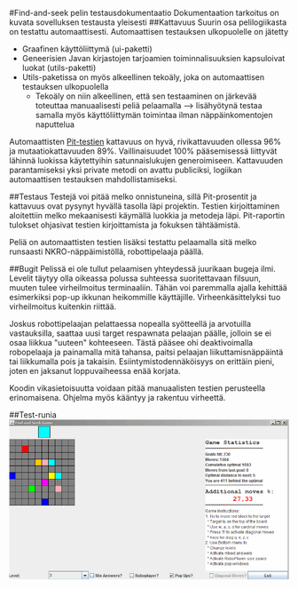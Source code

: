 #Find-and-seek pelin testausdokumentaatio
Dokumentaation tarkoitus on kuvata sovelluksen testausta yleisesti
##Kattavuus
Suurin osa pelilogiikasta on testattu automaattisesti. Automaattisen testauksen ulkopuolelle on jätetty
- Graafinen käyttöliittymä (ui-paketti)
- Geneerisien Javan kirjastojen tarjoamien toiminnalisuuksien kapsuloivat luokat (utils-paketti)
- Utils-paketissa on myös alkeellinen tekoäly, joka on automaattisen testauksen ulkopuolella
  - Tekoäly on niin alkeellinen, että sen testaaminen on järkevää toteuttaa manuaalisesti peliä pelaamalla --> lisähyötynä testaa samalla myös käyttöliittymän toimintaa ilman näppäinkomentojen naputtelua
  
Automaattisten [Pit-testien](https://htmlpreview.github.io/?https://github.com/JaakkoV/find-and-seek/blob/master/dokumentaatio/Pit-raportti/index.html) kattavuus on hyvä, rivikattavuuden ollessa 96% ja mutaatiokattavuuden 89%. Vaillinaisuudet 100% pääsemisessä liittyvät lähinnä luokissa käytettyihin satunnaislukujen generoimiseen. Kattavuuden parantamiseksi yksi private metodi on avattu publiciksi, logiikan automaattisen testauksen mahdollistamiseksi.

##Testaus
Testejä voi pitää melko onnistuneina, sillä Pit-prosentit ja kattavuus ovat pysynyt hyvällä tasolla läpi projektin. Testien kirjoittaminen aloitettiin melko mekaanisesti käymällä luokkia ja metodeja läpi. Pit-raportin tulokset ohjasivat testien kirjoittamista ja fokuksen tähtäämistä.

Peliä on automaattisten testien lisäksi testattu pelaamalla sitä melko runsaasti NKRO-näppäimistöllä, robottipelaaja päällä.

##Bugit
Pelissä ei ole tullut pelaamisen yhteydessä juurikaan bugeja ilmi. Levelit täytyy olla oikeassa polussa suhteessa suoritettavaan filsuun, muuten tulee virheilmoitus terminaaliin. Tähän voi paremmalla ajalla kehittää esimerkiksi pop-up ikkunan heikommille käyttäjille. Virheenkäsittelyksi tuo virheilmoitus kuitenkin riittää.

Joskus robottipelaajan pelattaessa nopealla syötteellä ja arvotuilla vastauksilla, saattaa uusi target respawnata pelaajan päälle, jolloin se ei osaa liikkua "uuteen" kohteeseen. Tästä pääsee ohi deaktivoimalla robopelaaja ja painamalla mitä tahansa, paitsi pelaajan liikuttamisnäppäintä tai liikkumalla pois ja takaisin. Esiintymistodennäköisyys on erittäin pieni, joten en jaksanut loppuvaiheessa enää korjata.

Koodin vikasietoisuutta voidaan pitää manuaalisten testien perusteella erinomaisena. Ohjelma myös kääntyy ja rakentuu virheettä.

##Test-runia
![testingFindAndSeek](assets/testingFindAndSeek.gif)
